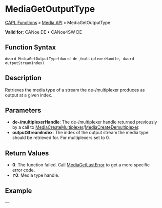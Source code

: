 # MediaGetOutputType

[CAPL Functions](../../CAPLfunctions.md) » [Media API](../CAPLfunctionsMediaOverview.md) » MediaGetOutputType

**Valid for:** CANoe DE • CANoe4SW DE

## Function Syntax

```
dword MediaGetOutputType(dword de-/multiplexerHandle, dword outputStreamIndex)
```

## Description

Retrieves the media type of a stream the de-/multiplexer produces as output at a given index.

## Parameters

- **de-/multiplexerHandle**: The de-/multiplexer handle returned previously by a call to [MediaCreateMultiplexer](CAPLfunctionMediaCreateMultiplexer.md)/[MediaCreateDemultiplexer](CAPLfunctionMediaCreateDemultiplexer.md).
- **outputStreamIndex**: The index of the output stream the media type should be retrieved for. For multiplexers set to 0.

## Return Values

- **0**: The function failed. Call [MediaGetLastError](CAPLfunctionMediaGetLastError.md) to get a more specific error code.
- **≠0**: Media type handle.

## Example

—
